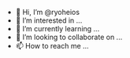 - 👋 Hi, I’m @ryoheios
- 👀 I’m interested in ...
- 🌱 I’m currently learning ...
- 💞️ I’m looking to collaborate on ...
- 📫 How to reach me ...

<!---
ryoheios/ryoheios is a ✨ special ✨ repository because its `README.md` (this file) appears on your GitHub profile.
You can click the Preview link to take a look at your changes.
--->
